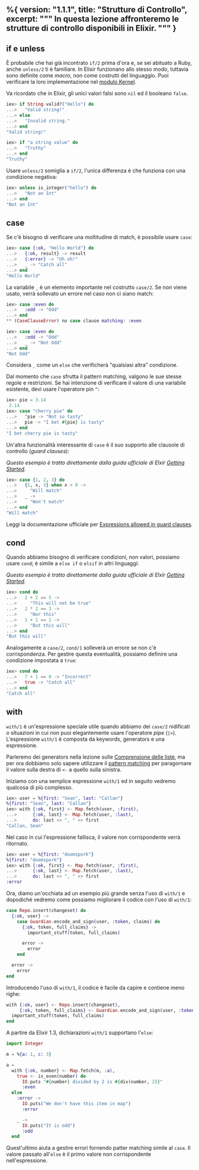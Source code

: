 %{
  version: "1.1.1",
  title: "Strutture di Controllo",
  excerpt: """
  In questa lezione affronteremo le strutture di controllo disponibili in Elixir.
  """
}
---

## if e unless

È probabile che hai già incontrato `if/2` prima d'ora e, se sei abituato a Ruby, anche `unless/2` ti è familiare.
In Elixir funzionano allo stesso modo, tuttavia sono definite come _macro_, non come costrutti del linguaggio. Puoi verificare la loro implementazione nel [modulo Kernel](https://hexdocs.pm/elixir/Kernel.html).

Va ricordato che in Elixir, gli unici valori falsi sono `nil` ed il booleano `false`.

```elixir
iex> if String.valid?("Hello") do
...>   "Valid string!"
...> else
...>   "Invalid string."
...> end
"Valid string!"

iex> if "a string value" do
...>   "Truthy"
...> end
"Truthy"
```

Usare `unless/2` somiglia a `if/2`, l'unica differenza è che funziona con una condizione negativa:

```elixir
iex> unless is_integer("hello") do
...>   "Not an Int"
...> end
"Not an Int"
```

## case

Se c'è bisogno di verificare una moltitudine di match, è possibile usare `case`:

```elixir
iex> case {:ok, "Hello World"} do
...>   {:ok, result} -> result
...>   {:error} -> "Uh oh!"
...>   _ -> "Catch all"
...> end
"Hello World"
```

La variabile `_` è un elemento importante nel costrutto `case/2`. Se non viene usato, verrà sollevato un errore nel caso non ci siano match:

```elixir
iex> case :even do
...>   :odd -> "Odd"
...> end
** (CaseClauseError) no case clause matching: :even

iex> case :even do
...>   :odd -> "Odd"
...>   _ -> "Not Odd"
...> end
"Not Odd"
```

Considera `_` come un `else` che verificherà "qualsiasi altra" condizione.

Dal momento che `case` sfrutta il pattern matching, valgono le sue stesse regole e restrizioni. Se hai intenzione di verificare il valore di una variabile esistente, devi usare l'operatore pin `^`:

```elixir
iex> pie = 3.14 
 3.14
iex> case "cherry pie" do
...>   ^pie -> "Not so tasty"
...>   pie -> "I bet #{pie} is tasty"
...> end
"I bet cherry pie is tasty"
```

Un'altra funzionalità interessante di `case` è il suo supporto alle clausole di controllo (_guard clauses_):

_Questo esempio è tratto direttamente dalla guida ufficiale di Elxir [Getting Started](http://elixir-lang.org/getting-started/case-cond-and-if.html#case)._

```elixir
iex> case {1, 2, 3} do
...>   {1, x, 3} when x > 0 ->
...>     "Will match"
...>   _ ->
...>     "Won't match"
...> end
"Will match"
```

Leggi la documentazione ufficiale per [Expressions allowed in guard clauses](https://hexdocs.pm/elixir/guards.html#list-of-allowed-expressions).


## cond

Quando abbiamo bisogno di verificare condizioni, non valori, possiamo usare `cond`; è simile a `else if` o `elsif` in altri linguaggi:

_Questo esempio è tratto direttamente dalla guida ufficiale di Elxir [Getting Started](http://elixir-lang.org/getting-started/case-cond-and-if.html#cond)._

```elixir
iex> cond do
...>   2 + 2 == 5 ->
...>     "This will not be true"
...>   2 * 2 == 3 ->
...>     "Nor this"
...>   1 + 1 == 2 ->
...>     "But this will"
...> end
"But this will"
```

Analogamente a `case/2`, `cond/1` solleverà un errore se non c'è corrispondenza. Per gestire questa eventualità, possiamo definire una condizione impostata a `true`:

```elixir
iex> cond do
...>   7 + 1 == 0 -> "Incorrect"
...>   true -> "Catch all"
...> end
"Catch all"
```

## with

`with/1` è un'espressione speciale utile quando abbiamo dei `case/2` nidificati o situazioni in cui non puoi elegantemente usare l'operatore _pipe_ (`|>`). L'espressione `with/1` è composta da keywords, generators e una espressione.

Parleremo dei generators nella lezione sulle [Comprensione delle liste](../comprehensions/), ma per ora dobbiamo solo sapere utilizzare il [pattern matching](../pattern-matching/) per paragornare il valore sulla destra di `<-` a quello sulla sinistra.

Iniziamo con una semplice espressione `with/1` ed in seguito vedremo qualcosa di più complesso.

```elixir
iex> user = %{first: "Sean", last: "Callan"}
%{first: "Sean", last: "Callan"}
iex> with {:ok, first} <- Map.fetch(user, :first),
...>      {:ok, last} <- Map.fetch(user, :last),
...>      do: last <> ", " <> first
"Callan, Sean"
```

Nel caso in cui l'espressione fallisca, il valore non corrispondente verrà ritornato.

```elixir
iex> user = %{first: "doomspork"}
%{first: "doomspork"}
iex> with {:ok, first} <- Map.fetch(user, :first),
...>      {:ok, last} <- Map.fetch(user, :last),
...>      do: last <> ", " <> first
:error
```

Ora, diamo un'occhiata ad un esempio più grande senza l'uso di `with/1` e dopodichè vedremo come possiamo migliorare il codice con l'uso di `with/1`:

```elixir
case Repo.insert(changeset) do
  {:ok, user} ->
    case Guardian.encode_and_sign(user, :token, claims) do
      {:ok, token, full_claims} ->
        important_stuff(token, full_claims)

      error ->
        error
    end

  error ->
    error
end
```

Introducendo l'uso di `with/1`, il codice è facile da capire e contiene meno righe:

```elixir
with {:ok, user} <- Repo.insert(changeset),
     {:ok, token, full_claims} <- Guardian.encode_and_sign(user, :token, claims) do
  important_stuff(token, full_claims)
end
```

A partire da Elixir 1.3, dichiarazioni `with/1` supportano l'`else`:

```elixir
import Integer

m = %{a: 1, c: 3}

a =
  with {:ok, number} <- Map.fetch(m, :a),
    true <- is_even(number) do
      IO.puts "#{number} divided by 2 is #{div(number, 2)}"
      :even
  else
    :error ->
      IO.puts("We don't have this item in map")
      :error

    _ ->
      IO.puts("It is odd")
      :odd
  end
```

Quest'ultimo aiuta a gestire errori fornendo patter matching simile al `case`. Il valore passato all'`else` è il primo valore non corrispondente nell'espressione.
